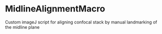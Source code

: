# MidlineAlignmentMacro
Custom imageJ script for aligning confocal stack by manual landmarking of the midline plane
